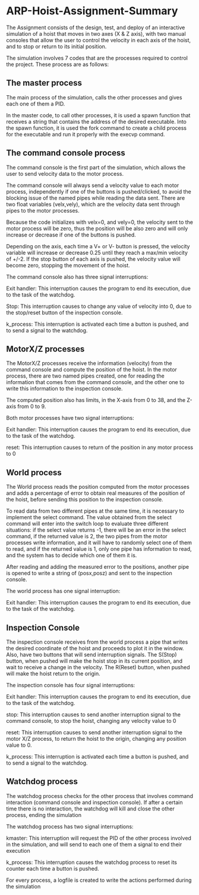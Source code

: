 # ARP-Hoist-Assignment-Summary

The Assignment consists of the design, test, and deploy of an interactive simulation of a hoist that moves in two axes (X & Z axis), with two manual consoles that allow the user to control the velocity in each axis of the hoist, and to stop or return to its initial position.

The simulation involves 7 codes that are the processes required to control the project. These process are as follows:

## The master process
The main process of the simulation, calls the other processes and gives each one of them a PID.

In the master code, to call other processes, it is used a spawn function that receives a string that contains the address of the desired executable. Into the spawn function, it is used the fork command to create a child process for the executable and run it properly with the execvp command.

## The command console process
The command console is the first part of the simulation, which allows the user to send velocity data to the motor process.

The command console will always send a velocity value to each motor process, independently if one of the buttons is pushed/clicked, to avoid the blocking issue of the named pipes while reading the data sent. There are two float variables (velx,vely), which are the velocity data sent through pipes to the motor processes.

Because the code initializes with velx=0, and vely=0, the velocity sent to the motor process will be zero, thus the position will be also zero and will only increase or decrease if one of the buttons is pushed. 

Depending on the axis, each time a V+ or V- button is pressed, the velocity variable will increase or decrease 0.25 until they reach a max/min velocity of +/-2. If the stop button of each axis is pushed, the velocity value will become zero, stopping the movement of the hoist.

The command console also has three signal interruptions:

Exit handler: This interruption causes the program to end its execution, due to the task of the watchdog.

Stop: This interruption causes to change any value of velocity into 0, due to the stop/reset button of the inspection console.

k_process: This interruption is activated each time a button is pushed, and to send a signal to the watchdog.

## MotorX/Z processes

The MotorX/Z processes receive the information (velocity) from the command console and compute the position of the hoist. In the motor process, there are two named pipes created, one for reading the information that comes from the command console, and the other one to write this information to the inspection console.

The computed position also has limits, in the X-axis from 0 to 38, and the Z-axis from 0 to 9. 

Both motor processes have two signal interruptions:

Exit handler: This interruption causes the program to end its execution, due to the task of the watchdog.

reset: This interruption causes to return of the position in any motor process to 0

## World process

The World process reads the position computed from the motor processes and adds a percentage of error to obtain real measures of the position of the hoist, before sending this position to the inspection console. 

To read data from two different pipes at the same time, it is necessary to implement the select command. The value obtained from the select command will enter into the switch loop to evaluate three different situations: if the select value returns -1, there will be an error in the select command, if the returned value is 2, the two pipes from the motor processes write information, and it will have to randomly select one of them to read, and if the returned value is 1, only one pipe has information to read, and the system has to decide which one of them it is. 

After reading and adding the measured error to the positions, another pipe is opened to write a string of (posx,posz) and sent to the inspection console.

The world process has one signal interruption:

Exit handler: This interruption causes the program to end its execution, due to the task of the watchdog.

## Inspection Console

The inspection console receives from the world process a pipe that writes the desired coordinate of the hoist and proceeds to plot it in the window. Also, have two buttons that will send interruption signals. The S(Stop) button, when pushed will make the hoist stop in its current position, and wait to receive a change in the velocity. The R(Reset) button, when pushed will make the hoist return to the origin.

The inspection console has four signal interruptions:

Exit handler: This interruption causes the program to end its execution, due to the task of the watchdog.

stop: This interruption causes to send another interruption signal to the command console, to stop the hoist, changing any velocity value to 0

reset: This interruption causes to send another interruption signal to the motor X/Z process, to return the hoist to the origin, changing any position value to 0.

k_process: This interruption is activated each time a button is pushed, and to send a signal to the watchdog.

## Watchdog process

The watchdog process checks for the other process that involves command interaction (command console and inspection console). If after a certain time there is no interaction, the watchdog will kill and close the other process, ending the simulation

The watchdog process has two signal interruptions:

kmaster: This interruption will request the PID of the other process involved in the simulation, and will send to each one of them a signal to end their execution

k_process: This interruption causes the watchdog process to reset its counter each time a button is pushed.

For every process, a logfile is created to write the actions performed during the simulation
